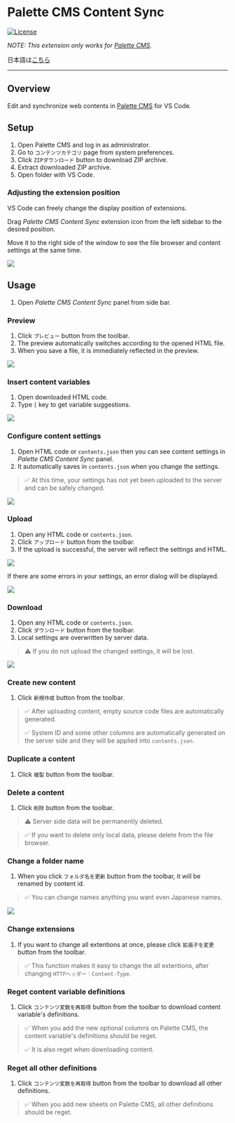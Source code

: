 # Palette CMS Content Sync

[![License](https://img.shields.io/badge/license-MIT-green.svg?style=flat)](https://raw.githubusercontent.com/IBM-Bluemix/vscode-log-output-colorizer/master/LICENSE)

*NOTE: This extension only works for [Palette CMS](https://palettecms.jp/).*

日本語は[こちら](./README_ja.md)

---

## Overview

Edit and synchronize web contents in [Palette CMS](https://palettecms.jp/) for VS Code.

## Setup

1. Open Palette CMS and log in as administrator.
1. Go to `コンテンツカテゴリ` page from system preferences.
1. Click `ZIPダウンロード` button to download ZIP archive.
1. Extract downloaded ZIP archive.
1. Open folder with VS Code.

### Adjusting the extension position

VS Code can freely change the display position of extensions.

Drag *Palette CMS Content Sync* extension icon from the left sidebar to the desired position.

Move it to the right side of the window to see the file browser and content settings at the same time.

![](./media/doc/move_extension.gif)

## Usage

1. Open *Palette CMS Content Sync* panel from side bar.

### Preview

1. Click `プレビュー` button from the toolbar.
1. The preview automatically switches according to the opened HTML file.
1. When you save a file, it is immediately reflected in the preview.

![](./media/doc/preview.gif)

### Insert content variables

1. Open downloaded HTML code.
1. Type `[` key to get variable suggestions.

![](./media/doc/content_variables.gif)

### Configure content settings

1. Open HTML code or `contents.json` then you can see content settings in *Palette CMS Content Sync* panel.
1. It automatically saves in `contents.json` when you change the settings.

> ✅ At this time, your settings has not yet been uploaded to the server and can be safely changed.

![](./media/doc/content_settings.png)


### Upload

1. Open any HTML code or `contents.json`.
1. Click `アップロード` button from the toolbar.
1. If the upload is successful, the server will reflect the settings and HTML.

![](./media/doc/upload_content.png)

If there are some errors in your settings, an error dialog will be displayed.

![](./media/doc/error.png)

### Download

1. Open any HTML code or `contents.json`.
1. Click `ダウンロード` button from the toolbar.
1. Local settings are overwritten by server data.

> ⚠️ If you do not upload the changed settings, it will be lost.

![](./media/doc/download_content.png)

### Create new content

1. Click `新規作成` button from the toolbar.

> ✅ After uploading content, empty source code files are automatically generated.
>
> ✅ System ID and some other columns are automatically generated on the server side and they will be applied into `contents.json`.

### Duplicate a content

1. Click `複製` button from the toolbar.

### Delete a content

1. Click `削除` button from the toolbar.

> ⚠️ Server side data will be permanently deleted.

> ✅ If you want to delete only local data, please delete from the file browser.

### Change a folder name

1. When you click `フォルダ名を更新` button from the toolbar, it will be renamed by content id.

> ✅ You can change names anything you want even Japanese names.

![](./media/doc/rename_folder.png)

### Change extensions

1. If you want to change all extentions at once, please click `拡張子を変更` button from the toolbar.

> ✅ This function makes it easy to change the all extentions, after changing `HTTPヘッダー｜Content-Type`.

### Reget content variable definitions

1. Click `コンテンツ変数を再取得` button from the toolbar to download content variable's definitions.

> ✅ When you add the new optional columns on Palette CMS, the content variable's definitions should be reget.
>
> ✅ It is also reget when downloading content.

### Reget all other definitions

1. Click `コンテンツ変数を再取得` button from the toolbar to download all other definitions.

> ✅ When you add new sheets on Palette CMS, all other definitions should be reget.
